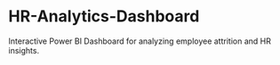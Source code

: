 # HR-Analytics-Dashboard
Interactive Power BI Dashboard for analyzing employee attrition and HR insights.
